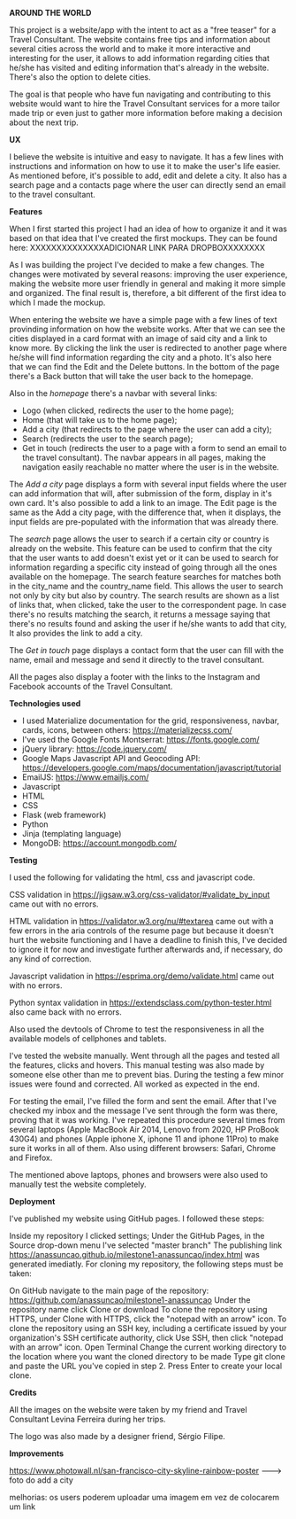 **AROUND THE WORLD**

This project is a website/app with the intent to act as a "free teaser" for a Travel Consultant. The website contains free tips and information about several cities across the world and to make it more interactive and interesting for the user, it allows to add information regarding cities that he/she has visited and editing information that's already in the website. There's also the option to delete cities.

The goal is that people who have fun navigating and contributing to this website would want to hire the Travel Consultant services for a more tailor made trip or even just to gather more information before making a decision about the next trip.


**UX**

I believe the website is intuitive and easy to navigate. It has a few lines with instructions and information on how to use it to make the user's life easier. As mentioned before, it's possible to add, edit and delete a city. It also has a search page and a contacts page where the user can directly send an email to the travel consultant.


**Features**

When I first started this project I had an idea of how to organize it and it was based on that idea that I've created the first mockups. They can be found here: XXXXXXXXXXXXXXADICIONAR LINK PARA DROPBOXXXXXXXX

As I was building the project I've decided to make a few changes. The changes were motivated by several reasons: improving the user experience, making the website more user friendly in general and making it more simple and organized. The final result is, therefore, a bit different of the first idea to which I made the mockup.

When entering the website we have a simple page with a few lines of text provinding information on how the website works. After that we can see the cities displayed in a card format with an image of said city and a link to know more. By clicking the link the user is redirected to another page where he/she will find information regarding the city and a photo. It's also here that we can find the Edit and the Delete buttons. In the bottom of the page there's a Back button that will take the user back to the homepage.

Also in the *homepage* there's a navbar with several links: 
- Logo (when clicked, redirects the user to the home page);
- Home (that will take us to the home page); 
- Add a city (that redirects to the page where the user can add a city);
- Search (redirects the user to the search page);
- Get in touch (redirects the user to a page with a form to send an email to the travel consultant).
The navbar appears in all pages, making the navigation easily reachable no matter where the user is in the website.

The *Add a city* page displays a form with several input fields where the user can add information that will, after submission of the form, display in it's own card. It's also possible to add a link to an image. The Edit page is the same as the Add a city page, with the difference that, when it displays, the input fields are pre-populated with the information that was already there.

The *search* page allows the user to search if a certain city or country is already on the website. This feature can be used to confirm that the city that the user wants to add doesn't exist yet or it can be used to search for information regarding a specific city instead of going through all the ones available on the homepage. The search feature searches for matches both in the city_name and the country_name field. This allows the user to search not only by city but also by country.
The search results are shown as a list of links that, when clicked, take the user to the correspondent page. In case there's no results matching the search, it returns a message saying that there's no results found and asking the user if he/she wants to add that city, It also provides the link to add a city.

The *Get in touch* page displays a contact form that the user can fill with the name, email and message and send it directly to the travel consultant.

All the pages also display a footer with the links to the Instagram and Facebook accounts of the Travel Consultant.


**Technologies used**


- I used Materialize documentation for the grid, responsiveness, navbar, cards, icons, between others: https://materializecss.com/
- I've used the Google Fonts Montserrat: https://fonts.google.com/
- jQuery library: https://code.jquery.com/
- Google Maps Javascript API and Geocoding API: https://developers.google.com/maps/documentation/javascript/tutorial
- EmailJS: https://www.emailjs.com/
- Javascript
- HTML
- CSS
- Flask (web framework)
- Python
- Jinja (templating language)
- MongoDB: https://account.mongodb.com/




**Testing**

I used the following for validating the html, css and javascript code.

CSS validation in https://jigsaw.w3.org/css-validator/#validate_by_input came out with no errors.

HTML validation in https://validator.w3.org/nu/#textarea came out with a few errors in the aria controls of the resume page but because it doesn't hurt the website functioning and I have a deadline to finish this, I've decided to ignore it for now and investigate further afterwards and, if necessary, do any kind of correction.

Javascript validation in https://esprima.org/demo/validate.html came out with no errors.

Python syntax validation in https://extendsclass.com/python-tester.html also came back with no errors.

Also used the devtools of Chrome to test the responsiveness in all the available models of cellphones and tablets.

I've tested the website manually. Went through all the pages and tested all the features, clicks and hovers. This manual testing was also made by someone else other than me to prevent bias. During the testing a few minor issues were found and corrected. All worked as expected in the end.

For testing the email, I've filled the form and sent the email. After that I've checked my inbox and the message I've sent through the form was there, proving that it was working. I've repeated this procedure several times from several laptops (Apple MacBook Air 2014, Lenovo from 2020, HP ProBook 430G4) and phones (Apple iphone X, iphone 11 and iphone 11Pro) to make sure it works in all of them. Also using different browsers: Safari, Chrome and Firefox.

The mentioned above laptops, phones and browsers were also used to manually test the website completely.


**Deployment**

I've published my website using GitHub pages. I followed these steps:

Inside my repository I clicked settings;
Under the GitHub Pages, in the Source drop-down menu I've selected "master branch"
The publishing link https://anassuncao.github.io/milestone1-anassuncao/index.html was generated imediatly.
For cloning my repository, the following steps must be taken:

On GitHub navigate to the main page of the repository: https://github.com/anassuncao/milestone1-anassuncao
Under the repository name click Clone or download
To clone the repository using HTTPS, under Clone with HTTPS, click the "notepad with an arrow" icon. To clone the repository using an SSH key, including a certificate issued by your organization's SSH certificate authority, click Use SSH, then click "notepad with an arrow" icon.
Open Terminal
Change the current working directory to the location where you want the cloned directory to be made
Type git clone and paste the URL you've copied in step 2.
Press Enter to create your local clone.


**Credits**

All the images on the website were taken by my friend and Travel Consultant Levina Ferreira during her trips.

The logo was also made by a designer friend, Sérgio Filipe.


**Improvements**








https://www.photowall.nl/san-francisco-city-skyline-rainbow-poster ---> foto do add a city




melhorias: os users poderem uploadar uma imagem em vez de colocarem um link